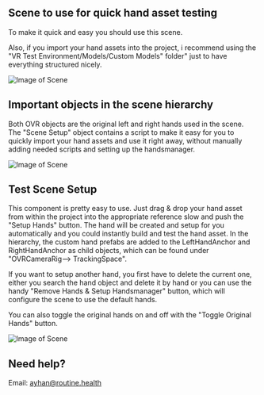 ## Scene to use for quick hand asset testing

To make it quick and easy you should use this scene.

Also, if you import your hand assets into the project, i recommend using the "VR Test Environment/Models/Custom Models" folder" just to have everything structured nicely.


![Image of Scene](https://i.ibb.co/tDZMmgj/Screenshot-2020-10-09-at-11-28-48.png)

## Important objects in the scene hierarchy

Both OVR objects are the original left and right hands used in the scene.
The "Scene Setup" object contains a script to make it easy for you to quickly import your hand assets and use it right away, without manually adding needed scripts and setting up the handsmanager.


![Image of Scene](https://i.ibb.co/ydKkKfZ/Screenshot-2020-10-09-at-11-31-09.png)

## Test Scene Setup

This component is pretty easy to use. Just drag & drop your hand asset from within the project into the appropriate reference slow and push the "Setup Hands" button.
The hand will be created and setup for you automatically and you could instantly build and test the hand asset.
In the hierarchy, the custom hand prefabs are added to the LeftHandAnchor and RightHandAnchor as child objects, which can be found under "OVRCameraRig--> TrackingSpace".

If you want to setup another hand, you first have to delete the current one, either you search the hand object and delete it by hand or you can use the handy "Remove Hands & Setup Handsmanager" button, which will configure the scene to use the default hands.

You can also toggle the original hands on and off with the "Toggle Original Hands" button.


![Image of Scene](https://i.ibb.co/7C5yS4V/Screenshot-2020-10-09-at-12-38-13.png)


## Need help?

Email: ayhan@routine.health
